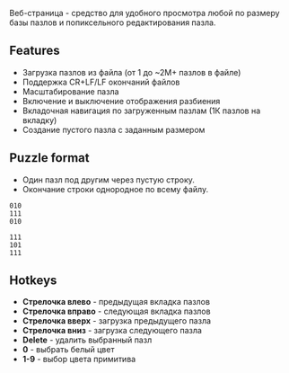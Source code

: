 Веб-страница - средство для удобного просмотра любой по размеру базы пазлов и попиксельного редактирования пазла.

## Features

- Загрузка пазлов из файла (от 1 до ~2M+ пазлов в файле)
- Поддержка CR+LF/LF окончаний файлов
- Масштабирование пазла
- Включение и выключение отображения разбиения
- Вкладочная навигация по загруженным пазлам (1К пазлов на вкладку)
- Создание пустого пазла с заданным размером

## Puzzle format

- Один пазл под другим через пустую строку.
- Окончание строки однородное по всему файлу.

```
010
111
010

111
101
111
```

## Hotkeys
- **Стрелочка влево** - предыдущая вкладка пазлов
- **Стрелочка вправо** - следующая вкладка пазлов
- **Стрелочка вверх** - загрузка предыдущего пазла
- **Стрелочка вниз** - загрузка следующего пазла
- **Delete** - удалить выбранный пазл
- **0** - выбрать белый цвет
- **1-9** - выбор цвета примитива
